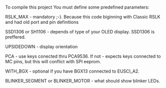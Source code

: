 To compile this project You must define some predefined parameters:

RSLK_MAX - mandatory ;-). Because this code biginning with Classic RSLK and had old port and pin definitions

SSD1306 or SH1106 - depends of type of your OLED display. SSD1306 is preffered.

UPSIDEDOWN - display orientation

PCA - use keys conected thru PCA9536. If not - expects keys connected to MC pins, but this will conflict with SPI eeprom.

WITH_BGX - optional if you have BGX13 connected to EUSCI_A2.

BLINKER_SEGMENT or BLINKER_MOTOR - what should show blinker LEDs.
